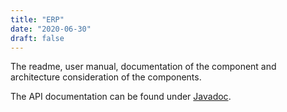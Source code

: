 ```yaml
---
title: "ERP"
date: "2020-06-30"
draft: false
---
```


The readme, user manual, documentation of the component and architecture consideration of the components.

The API documentation can be found under [Javadoc](/erp/api-erp/index.html).  

